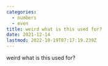 ```yaml
---
categories:
  - numbers
  - even
title: weird what is this used for?
date: 2021-12-14
lastmod: 2022-10-19T07:17:19.239Z
---
```


weird what is this used for?